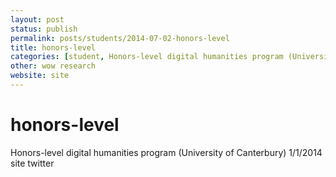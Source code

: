 ```yaml
---
layout: post
status: publish
permalink: posts/students/2014-07-02-honors-level
title: honors-level
categories: [student, Honors-level digital humanities program (University of Canterbury), Visualizations, Other]
other: wow research
website: site
---
```

# honors-level

  Honors-level digital humanities program (University of Canterbury)
  1/1/2014
  site
  twitter

  